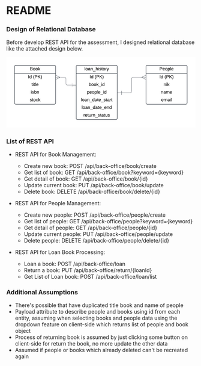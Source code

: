# README

### Design of Relational Database
Before develop REST API for the assessment, I designed relational database like the attached design below.

![image](./src/main/resources/design_db.png)

### List of REST API

* REST API for Book Management: 

  * Create new book: POST /api/back-office/book/create 
  * Get list of book: GET /api/back-office/book?keyword={keyword}
  * Get detail of book: GET /api/back-office/book/{id}
  * Update current book: PUT /api/back-office/book/update
  * Delete book: DELETE /api/back-office/book/delete/{id}



* REST API for People Management: 

  * Create new people: POST /api/back-office/people/create 
  * Get list of people: GET /api/back-office/people?keyword={keyword}
  * Get detail of people:  GET /api/back-office/people/{id}
  * Update current people: PUT /api/back-office/people/update
  * Delete people: DELETE /api/back-office/people/delete/{id}


* REST API for Loan Book Processing: 

  * Loan a book: POST /api/back-office/loan
  * Return a book: PUT /api/back-office/return/{loanId}
  * Get List of Loan book:  POST /api/back-office/loan/list

### Additional Assumptions

* There's possible that have duplicated title book and name of people
* Payload attribute to describe people and books using id from each entity, assuming when selecting books and people data using the dropdown feature on client-side which returns list of people and book object 
* Process of returning book is assumed by just clicking some button on client-side for return the book, no more update the other data
* Assumed if people or books which already deleted can't be recreated again
